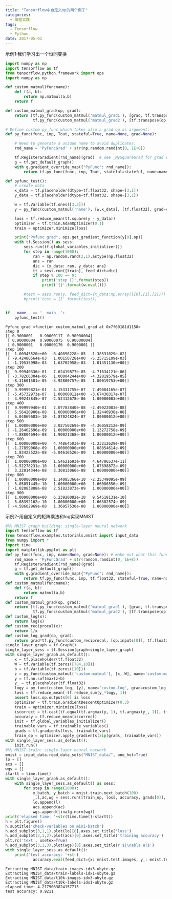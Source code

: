 ```yaml
---
title: "Tensorflow中自定义op的两个例子"
categories:
  - 编程实践
tags:
  - Tensorflow
  - Python
date: 2017-05-01
---
```


示例1:我们学习出一个恒同变换

<!-- more -->


```python
import numpy as np
import tensorflow as tf
from tensorflow.python.framework import ops
import numpy as np

def custom_matmul(funcname):
    def f(a, b):
        return np.matmul(a,b)
    return f

def custom_matmul_grad(op, grad):
    return [tf.py_func(custom_matmul('matmul_grad1'), [grad, tf.transpose(op.inputs[1])], tf.float32),
            tf.py_func(custom_matmul('matmul_grad2'), [tf.transpose(op.inputs[0]), grad], tf.float32)]

# Define custom py_func which takes also a grad op as argument:
def py_func(func, inp, Tout, stateful=True, name=None, grad=None):

    # Need to generate a unique name to avoid duplicates:
    rnd_name = 'PyFuncGrad' + str(np.random.randint(0, 1E+8))

    tf.RegisterGradient(rnd_name)(grad)  # see _MySquareGrad for grad example
    g = tf.get_default_graph()
    with g.gradient_override_map({"PyFunc": rnd_name}):
        return tf.py_func(func, inp, Tout, stateful=stateful, name=name)

def pyfunc_test():
    # create data
    x_data = tf.placeholder(dtype=tf.float32, shape=[3,1])
    y_data = tf.placeholder(dtype=tf.float32, shape=[3,1])

    w = tf.Variable(tf.ones([3,3]))
    y = py_func(custom_matmul('name'), [w,x_data], [tf.float32], grad=custom_matmul_grad)

    loss = tf.reduce_mean(tf.square(y - y_data))
    optimizer = tf.train.AdamOptimizer(0.1)
    train = optimizer.minimize(loss)

    print("Pyfunc grad", ops.get_gradient_function(y[0].op))
    with tf.Session() as sess:
        sess.run(tf.global_variables_initializer())        
        for step in range(1000):
            ran = np.random.rand(3,1).astype(np.float32)
            ans = ran
            dic = {x_data: ran, y_data: ans}
            tt = sess.run([train], feed_dict=dic)
            if step % 100 == 0:
                print('step {}'.format(step))
                print('{}'.format(w.eval()))

        #test = sess.run(y, feed_dict={x_data:np.array([[0],[1],[2])})
        #print('test = {}'.format(test))


if __name__ == '__main__':
    pyfunc_test()
```

    Pyfunc grad <function custom_matmul_grad at 0x7f60181d1158>
    step 0
    [[ 0.9000001   0.90000117  0.90000004]
     [ 0.90000004  0.90000075  0.90000004]
     [ 0.9000001   0.90000176  0.9000001 ]]
    step 100
    [[  1.00945520e+00  -8.40856228e-05  -1.38531029e-02]
     [ -9.42480564e-03   1.00150728e+00  -5.25715109e-03]
     [ -1.19535998e-03   1.63702958e-03   1.01351130e+00]]
    step 200
    [[  9.99940336e-01   7.62419877e-05  -4.71634121e-06]
     [ -3.78266304e-06   1.00004244e+00  -4.32819579e-05]
     [ -8.31601501e-05  -3.92800757e-05   1.00019753e+00]]
    step 300
    [[  9.99999821e-01   4.15331755e-07   7.49084165e-07]
     [ -5.45732973e-07   1.00000012e+00  -3.67430317e-07]
     [  3.99243845e-07  -2.52412678e-06   1.00000083e+00]]
    step 400
    [[  9.99999940e-01   7.07783840e-08  -2.49022083e-08]
     [  5.56420900e-08   1.00000000e+00   1.32440938e-08]
     [  6.04069683e-10  -1.87024824e-07   1.00000012e+00]]
    step 500
    [[  1.00000000e+00   3.02750269e-09  -4.36058212e-09]
     [ -1.26462696e-09   1.00000000e+00   1.13272758e-09]
     [ -4.88804694e-08   1.90021368e-08   1.00000012e+00]]
    step 600
    [[  1.00000000e+00   4.74864503e-09  -1.23212629e-09]
     [ -1.27859068e-09   1.00000000e+00   1.08854614e-09]
     [  1.83422522e-08  -5.04616526e-09   1.00000000e+00]]
    step 700
    [[  1.00000000e+00   1.54621693e-09   4.64706537e-11]
     [ -6.52278231e-10   1.00000000e+00   1.07698872e-09]
     [  3.22814344e-08   3.30813066e-08   1.00000000e+00]]
    step 800
    [[  1.00000000e+00   1.14085366e-10  -2.25349095e-09]
     [  5.05051445e-10   1.00000000e+00   1.66086556e-09]
     [ -1.02083888e-08   2.51823873e-09   1.00000000e+00]]
    step 900
    [[  1.00000000e+00   6.23920082e-10   9.54518131e-10]
     [  5.08392162e-10   1.00000000e+00   1.66382574e-09]
     [ -4.58602969e-08   1.36057530e-08   1.00000000e+00]]


示例2-用自定义的矩阵乘法和log实现MNIST


```python
#%% MNIST graph building: single-layer neural network
import tensorflow as tf
from tensorflow.examples.tutorials.mnist import input_data
from numpy import *
import time
import matplotlib.pyplot as plt
def py_func(func, inp, name=None, grad=None): # make out what this function do, and you will know all
    rnd_name = 'PyFuncGrad' + str(random.randint(0, 1E+8))
    tf.RegisterGradient(rnd_name)(grad)
    g = tf.get_default_graph()
    with g.gradient_override_map({"PyFunc": rnd_name}):
        return tf.py_func(func, inp, tf.float32, stateful=True, name=name)
def custom_matmul(funcname):
    def f(a, b):
        return matmul(a,b)
    return f
def custom_matmul_grad(op, grad):
    return [tf.py_func(custom_matmul('matmul_grad1'), [grad, tf.transpose(op.inputs[1])], tf.float32),
            tf.py_func(custom_matmul('matmul_grad2'), [tf.transpose(op.inputs[0]), grad], tf.float32)]
def custom_log(x):
    return log(x)
def custom_reciprocal(x):
    return 1/x
def custom_log_grad(op, grad):
    return grad*tf.py_func(custom_reciprocal, [op.inputs[0]], tf.float32)
single_layer_graph = tf.Graph()
single_layer_sess = tf.Session(graph=single_layer_graph)
with single_layer_graph.as_default():
    x = tf.placeholder(tf.float32)
    W = tf.Variable(tf.zeros([784,10]))
    b = tf.Variable(tf.zeros([10]))
    z = py_func(custom_matmul('custom-matmul'), [x, W], name='custom-matmul', grad=custom_matmul_grad)
    y = tf.nn.softmax(z+b)
    y_ = tf.placeholder(tf.float32)
    logy = py_func(custom_log, [y], name='custom-log', grad=custom_log_grad)
    loss = tf.reduce_mean(-tf.reduce_sum(y_*logy, 1))
    assert loss.op.outputs[0] is loss
    optimizer = tf.train.GradientDescentOptimizer(0.3)
    train = optimizer.minimize(loss)
    iscorrect = tf.cast(tf.equal(tf.argmax(y, 1), tf.argmax(y_, 1)), tf.float32)
    accuracy = tf.reduce_mean(iscorrect)
    init = tf.global_variables_initializer()
    trainable_vars = tf.trainable_variables()
    grads = tf.gradients(loss, trainable_vars)
    train_op = optimizer.apply_gradients(zip(grads, trainable_vars))
with single_layer_sess.as_default():
    init.run()
#%% MNIST-train: single-layer neural network
mnist = input_data.read_data_sets("MNIST_data/", one_hot=True)
lo = []
acs = []
wgs = []
startt = time.time()
with single_layer_graph.as_default():
    with single_layer_sess.as_default() as sess:
        for step in range(2000):
            x_batch, y_batch = mnist.train.next_batch(100)
            _,l,ac,wg = sess.run([train_op, loss, accuracy, grads[0]], feed_dict={x: x_batch, y_: y_batch})
            lo.append(l)
            acs.append(ac)
            wgs.append(linalg.norm(wg))
print('elapsed time: '+str(time.time()-startt))
h = plt.figure()
h.suptitle('check-variables on mini-batch')
h.add_subplot(3,1,1).plot(lo)[0].axes.set_title('loss')
h.add_subplot(3,1,2).plot(acs)[0].axes.set_title('training accuracy')
plt.rc('text', usetex=True)
h.add_subplot(3,1,3).plot(wgs)[0].axes.set_title(r'$|\nabla W|$')
with single_layer_sess.as_default():
    print('test accuracy: '+str(
            accuracy.eval(feed_dict={x: mnist.test.images, y_: mnist.test.labels})))
```

    Extracting MNIST_data/train-images-idx3-ubyte.gz
    Extracting MNIST_data/train-labels-idx1-ubyte.gz
    Extracting MNIST_data/t10k-images-idx3-ubyte.gz
    Extracting MNIST_data/t10k-labels-idx1-ubyte.gz
    elapsed time: 4.2179083824157715
    test accuracy: 0.9211

